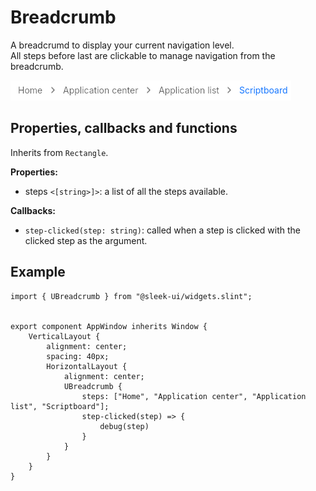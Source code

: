 
# Breadcrumb
A breadcrumd to display your current navigation level.  
All steps before last are clickable to manage navigation from the breadcrumb.  

![breadcrumb presentation](images/breadcrumb.png)

## Properties, callbacks and functions
Inherits from `Rectangle`.  

**Properties:**  
- steps `<[string>]>`: a list of all the steps available.

**Callbacks:**  
- `step-clicked(step: string)`: called when a step is clicked with the clicked step as the argument.

## Example
```slint
import { UBreadcrumb } from "@sleek-ui/widgets.slint";


export component AppWindow inherits Window {
	VerticalLayout {
        alignment: center;
        spacing: 40px;
        HorizontalLayout {
            alignment: center;
            UBreadcrumb {
                steps: ["Home", "Application center", "Application list", "Scriptboard"];
                step-clicked(step) => {
                    debug(step)
                }
            }
        }
    }
}
```